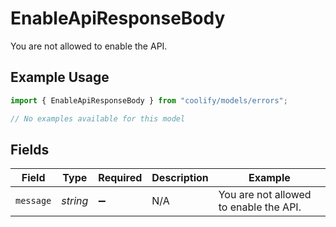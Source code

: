 # EnableApiResponseBody

You are not allowed to enable the API.

## Example Usage

```typescript
import { EnableApiResponseBody } from "coolify/models/errors";

// No examples available for this model
```

## Fields

| Field                                  | Type                                   | Required                               | Description                            | Example                                |
| -------------------------------------- | -------------------------------------- | -------------------------------------- | -------------------------------------- | -------------------------------------- |
| `message`                              | *string*                               | :heavy_minus_sign:                     | N/A                                    | You are not allowed to enable the API. |